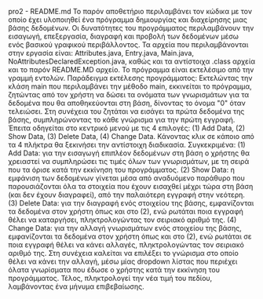 pro2 - README.md
Το παρόν αποθετήριο περιλαμβάνει τον κώδικα με τον οποίο έχει υλοποιηθεί ένα πρόγραμμα δημιουργίας και διαχείρησης μιας βάσης δεδομένων.
Οι δυνατότητες του προγράμματος περιλαμβάνουν την εισαγωγή, επεξεργασία, διαγραφή και προβολή των δεδομένων μέσω ενός βασικού γραφικού περιβάλλοντος.
Τα αρχεία που περιλαμβάνονται στην εργασία είναι: Attributes.java, Entry.java, Main.java, NoAttributesDeclaredException.java, καθώς και τα αντίστοιχα .class αρχεία και το παρόν README.MD αρχείο.
Το πρόγραμμα είναι εκτελέσιμο από την γραμμή εντολών.
Παράδειγμα εκτέλεσης προγράμματος:
  Εκτελώντας την κλάση main που περιλαμβάνει την μέθοδο main, εκκινείται το πρόγραμμα, ζητώντας από τον χρήστη να δώσει τα ονόματα των γνωρισμάτων για τα δεδομένα που θα αποθηκεύονται στη βάση, δίνοντας το όνομα "0" όταν τελειώσει. Στη συνέχεια του ζητάται να εισάγει τα πρώτα δεδομένα της βάσης, συμπληρώνοντας το κάθε γνώρισμα για την πρώτη εγγραφή. Έπειτα οδηγείται στο κεντρικό μενού με τις 4 επιλογές: (1) Add Data, (2) Show Data, (3) Delete Data, (4) Change Data. Κάνοντας κλικ σε κάποιο από τα 4 πλήκτρα θα ξεκινήσει την αντίστοιχη διαδικασία. Συγκεκριμένα:
  (1) Add Data: για την εισαγωγή επιπλέον δεδομένων στη βάση ο χρήστης θα χρειαστεί να συμπληρώσει τις τιμές όλων των γνωρισμάτων, με τη σειρά που τα όρισε κατά την εκκίνηση του προγράμματος.
  (2) Show Data: η εμφάνιση των δεδομένων γίνεται μέσα από αναδυόμενο παράθυρο που παρουσιάζονται όλα τα στοιχεία που έχουν εισαχθεί μέχρι τώρα στη βάση (και δεν έχουν διαγραφεί), από την παλαιότερη εγγραφή στην νεότερη.
  (3) Delete Data: για την διαγραφή ενός στοιχείου της βάσης, εμφανίζονται τα δεδομένα στον χρήστη όπως και στο (2), ενώ ρωτάται ποια εγγραφή θέλει να καταργήσει, πληκτρολογώντας τον σειριακό αριθμό της.
  (4) Change Data: για την αλλαγή γνωρισμάτων ενός στοιχείου της βάσης, εμφανίζονται τα δεδομένα στον χρήστη όπως και στο (2), ενώ ρωτάται σε ποια εγγραφή θέλει να κάνει αλλαγές, πληκτρολογώντας τον σειριακό αριθμό της. Στη συνέχεια καλείται να επιλέξει το γνώρισμα στο οποίο θέλει να κάνει την αλλαγή, μέσω μίας dropdown λίστας που περιέχει όλατα γνωρίσματα που έδωσε ο χρήστης κατά την εκκίνηση του προγράμματος. Τέλος, πληκτρολογεί την νέα τιμή του πεδίου, λαμβάνοντας ένα μήνυμα επιβεβαίωσης.
